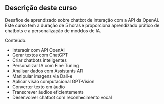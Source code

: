 ## Descrição deste curso

Desafios de aprendizado sobre chatbot de interação com a API da OpenAi. Este curso tem a duração de 5 horas e proporciona aprendizado prático de chatbots e a personalização de modelos de IA.

Conteúdo.

* Interagir com API OpenAI
* Gerar textos com ChatGPT
* Criar chatbots inteligentes
* Personalizar IA com Fine Tuning
* Analisar dados com Assistants API
* Manipular imagens via Dall-e
* Aplicar visão computacional GPT-Vision
* Converter texto em áudio
* Transcrever áudios eficientemente
* Desenvolver chatbot com reconhecimento vocal
